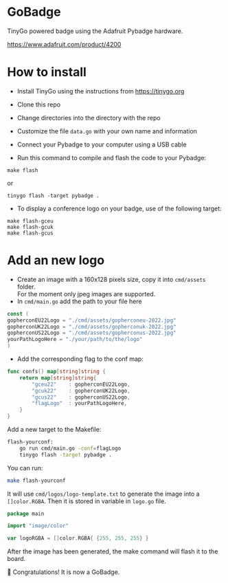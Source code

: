 # GoBadge

TinyGo powered badge using the Adafruit Pybadge hardware.

https://www.adafruit.com/product/4200

# How to install

- Install TinyGo using the instructions from https://tinygo.org

- Clone this repo

- Change directories into the directory with the repo

- Customize the file `data.go` with your own name and information

- Connect your Pybadge to your computer using a USB cable

- Run this command to compile and flash the code to your Pybadge:

```
make flash
```

or 

```
tinygo flash -target pybadge .
```

- To display a conference logo on your badge, use of the following target:
```
make flash-gceu
make flash-gcuk
make flash-gcus
```

# Add an new logo

- Create an image with a 160x128 pixels size, copy it into `cmd/assets` folder.  
For the moment only jpeg images are supported.  
- In `cmd/main.go` add the path to your file here
```go
const (
gopherconEU22Logo = "./cmd/assets/gopherconeu-2022.jpg"
gopherconUK22Logo = "./cmd/assets/gopherconuk-2022.jpg"
gopherconUS22Logo = "./cmd/assets/gopherconus-2022.jpg"
yourPathLogoHere = "./your/path/to/the/logo"
)
```
- Add the corresponding flag to the conf map:
```go
func confs() map[string]string {
	return map[string]string{
		"gceu22"    : gopherconEU22Logo,
		"gcuk22"    : gopherconUK22Logo,
		"gcus22"    : gopherconUS22Logo,
		"flagLogo"  : yourPathLogoHere,
	}
}
```

Add a new target to the Makefile:
```bash
flash-yourconf:
	go run cmd/main.go -conf=flagLogo
	tinygo flash -target pybadge .
```

You can run:
```bash
make flash-yourconf
```

It will use `cmd/logos/logo-template.txt` to generate the image into a `[]color.RGBA`.
Then it is stored in variable in `logo.go` file.
```go
package main

import "image/color"

var logoRGBA = []color.RGBA{ {255, 255, 255} }
```

After the image has been generated, the make command will flash it to the board.


👏 Congratulations! It is now a GoBadge.
